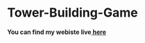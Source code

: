 # Tower-Building-Game
**You can find my webiste live[ here]([url](https://aryanparnami.github.io/Tower-Building-Game/))**
